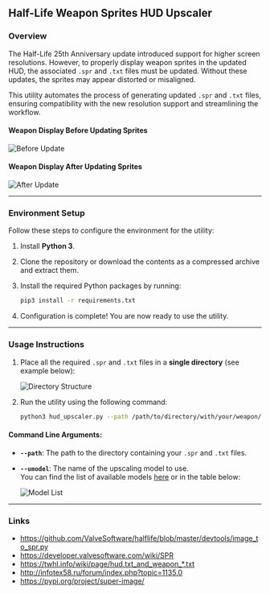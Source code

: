 ## Half-Life Weapon Sprites HUD Upscaler 

### Overview

The Half-Life 25th Anniversary update introduced support for higher screen resolutions. However, to properly display weapon sprites in the updated HUD, the associated `.spr` and `.txt` files must be updated. Without these updates, the sprites may appear distorted or misaligned.

This utility automates the process of generating updated `.spr` and `.txt` files, ensuring compatibility with the new resolution support and streamlining the workflow.

#### Weapon Display Before Updating Sprites

![Before Update](https://github.com/user-attachments/assets/b6e0a7e4-c97e-4a2d-82e2-855199d7deb4)

#### Weapon Display After Updating Sprites

![After Update](https://github.com/user-attachments/assets/d2a4cd4a-1d05-411f-bcf1-99a85c8c2971)

---

### Environment Setup

Follow these steps to configure the environment for the utility:

1. Install **Python 3**.
2. Clone the repository or download the contents as a compressed archive and extract them.
3. Install the required Python packages by running:

   ```bash
   pip3 install -r requirements.txt
   ```

4. Configuration is complete! You are now ready to use the utility.

---

### Usage Instructions

1. Place all the required `.spr` and `.txt` files in a **single directory** (see example below):

   ![Directory Structure](https://github.com/user-attachments/assets/736e3b68-8263-4fa8-80db-0803cf9b9305)

2. Run the utility using the following command:

   ```bash
   python3 hud_upscaler.py --path /path/to/directory/with/your/weapon/sprites --umodel edsr-base
   ```

#### Command Line Arguments:

- **`--path`**: The path to the directory containing your `.spr` and `.txt` files.
- **`--umodel`**: The name of the upscaling model to use.  
  You can find the list of available models [here](https://pypi.org/project/super-image/) or in the table below:

   ![Model List](https://github.com/user-attachments/assets/1d7f80ae-0e2c-44fc-ad7d-9359193497b3)

---

### Links 

- https://github.com/ValveSoftware/halflife/blob/master/devtools/image_to_spr.py
- https://developer.valvesoftware.com/wiki/SPR
- https://twhl.info/wiki/page/hud.txt_and_weapon_*.txt
- http://infotex58.ru/forum/index.php?topic=1135.0
- https://pypi.org/project/super-image/
